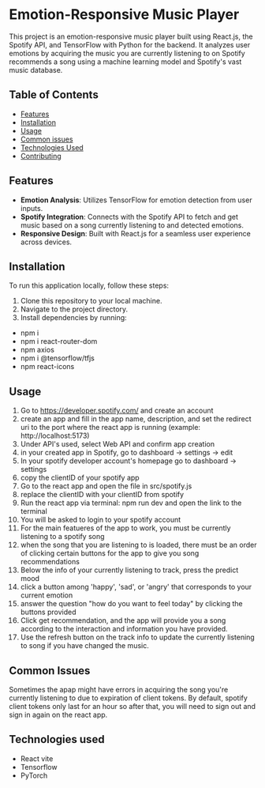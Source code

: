 # Emotion-Responsive Music Player

This project is an emotion-responsive music player built using React.js, the Spotify API, and TensorFlow with Python for the backend. It analyzes user emotions by acquiring the music you are currently listening to on Spotify recommends a song using a machine learning model and Spotify's vast music database.

## Table of Contents
- [Features](#features)
- [Installation](#installation)
- [Usage](#usage)
- [Common issues](#usage)
- [Technologies Used](#technologies-used)
- [Contributing](#contributing)

## Features
- **Emotion Analysis**: Utilizes TensorFlow for emotion detection from user inputs.
- **Spotify Integration**: Connects with the Spotify API to fetch and get music based on a song currently listening to and detected emotions.
- **Responsive Design**: Built with React.js for a seamless user experience across devices.  

## Installation

To run this application locally, follow these steps:

1. Clone this repository to your local machine.
2. Navigate to the project directory.
3. Install dependencies by running:
- npm i
- npm i react-router-dom
- npm axios
- npm i @tensorflow/tfjs
- npm react-icons


## Usage
1. Go to https://developer.spotify.com/ and create an account
2. create an app and fill in the app name, description, and set the redirect uri to the port where the react app is running (example: http://localhost:5173)
3. Under API's used, select Web API and confirm app creation
4. in your created app in Spotify, go to dashboard -> settings -> edit
5. In your spotify developer account's homepage go to dashboard -> settings
6. copy the clientID of your spotify app
7. Go to the react app and open the file in src/spotify.js
8. replace the clientID with your clientID from spotify
9. Run the react app via terminal: npm run dev and open the link to the terminal
10. You will be asked to login to your spotify account
11. For the main featueres of the app to work, you must be currently listening to a spotify song
12. when the song that you are listening to is loaded, there must be an order of clicking certain buttons for the app to give you song recommendations
13. Below the info of your currently listening to track, press the predict mood
14. click a button among 'happy', 'sad', or 'angry' that corresponds to your current emotion
15. answer the question "how do you want to feel today" by clicking the buttons provided
16. Click get recommendation, and the app will provide you a song according to the interaction and information you have provided.
17. Use the refresh button on the track info to update the currently listening to song if you have changed the music. 

## Common Issues
Sometimes the apap might have errors in acquiring the song you're currently listening to due to expiration of client tokens. By default, spotify client tokens only last for an hour so after that, you will need to sign out and sign in again on the react app. 

## Technologies used
- React vite
- Tensorflow
- PyTorch
